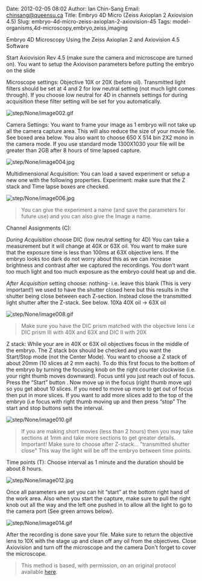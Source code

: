 Date: 2012-02-05 08:02
Author: Ian Chin-Sang
Email: chinsang@queensu.ca
Title: Embryo 4D Micro (Zeiss Axioplan 2 Axiovision 4.5)
Slug: embryo-4d-micro-zeiss-axioplan-2-axiovision-45
Tags: model-organisms,4d-microscopy,embryo,zeiss,imaging

Embryo 4D Microscopy Using the Zeiss Axioplan 2 and Axiovision 4.5 Software









Start Axiovision Rev 4.5 (make sure the camera and microscope are turned on). You want to setup the Axiovison parameters before putting the embryo on the slide



Microscope settings: Objective 10X or 20X (before oil). Transmitted light filters should be set at 4 and 2 for low neutral setting (not much light comes through). If you choose low neutral for 4D in channels settings for during acquisition these filter setting will be set for you automatically. 

![step/None/image002.gif](/images/step/None/image002.gif)



Camera Settings: You want to frame your image as 1 embryo will not take up all the camera capture area. This will also reduce the size of your movie file. See boxed area below. You also want to choose 650 X 514 bin 2X2 mono in the camera mode.  If you use standard mode 1300X1030 your file will be greater than 2GB after 8 hours of time lapsed capture.

![step/None/image004.jpg](/images/step/None/image004.jpg)



Multidimensional Acquisition: You can load a saved experiment or setup a new one with the following properties. Experiment: make sure that the Z stack and Time lapse boxes are checked. 

![step/None/image006.jpg](/images/step/None/image006.jpg)


> You can give the experiment a name (and save the parameters for future use) and you can also give the Image a name.


Channel Assignments (C):

*During Acquisition* choose DIC  (low neutral setting for 4D) You can take a measurement but it will change at 40X or 63X oil. You want to make sure that the exposure time is less than 100ms at 63X objective lens. If the embryo looks too dark do not worry about this as we can increase brightness and contrast after we captured the recordings. You don’t want too much light and too much exposure as the embryo could heat up and die.

*After Acquisition* setting choose: nothing- i.e. leave this blank (This is very important!)  we used to have the shutter closed here but this results in the shutter being close between each Z-section. Instead close the transmitted light shutter after the Z-stack. See below.
10Xà 40X oil -> 63X oil

![step/None/image008.gif](/images/step/None/image008.gif)


>Make sure you have the DIC prism matched with the objective lens i.e DIC prism III with  40X and 63X and DIC II with 20X


Z stack: While your are in 40X or 63X oil objectives focus in the middle of the embryo.
The Z stack box should be checked and you want the Start/Stop mode (not the Center Mode). 
You want to choose a Z stack of about 20mm (10 slices at 2 mm each).  To do this first focus to the bottom of the embryo by turning the focusing knob on the right counter clockwise (i.e. your right thumb moves downward).  Focus until you just reach out of focus.  Press the “Start” button . Now move up in the focus (right thumb move up) so you get about 10 slices. If you need to move up more to get out of focus then put in more slices. If you want to add more slices add to the top of the embryo (i.e  focus with right thumb moving up and then press “stop” The start and stop buttons sets the interval.

![step/None/image010.gif](/images/step/None/image010.gif)


>If you are making short movies (less than 2 hours) then you may take sections at 1mm and take more sections to get greater details. Important! Make sure to choose after Z-stack... "transmitted shutter close" This way the light will be off the embryo between time points.


Time points (T): Choose interval as 1 minute and the duration should be about 8 hours.

![step/None/image012.jpg](/images/step/None/image012.jpg)



Once all parameters are set you can hit “start” at the bottom right hand of the work area.  Also when you start the capture, make sure to pull the right knob out all the way and the left one pushed in to allow all the light to go to the camera port (See green arrows below).

![step/None/image014.gif](/images/step/None/image014.gif)



After the recording is done save your file. Make sure to return the objective lens to 10X with the stage up and clean off any oil from the objectives.  Close Axiovision and turn off the microscope and the camera Don't forget to cover the microscope.







>This method is based, with permission, on an original protocol available [here](http://130.15.90.245/4d_video_microscopy.htm).


